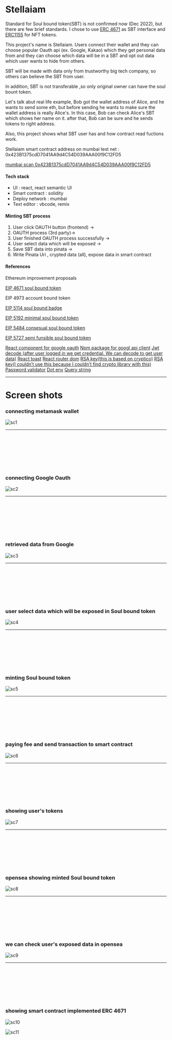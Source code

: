 # Stellaiam 

Standard for Soul bound token(SBT) is not confirmed now (Dec 2022), but there are few brief standards. 
I chose to use [ERC 4671](https://eips.ethereum.org/EIPS/eip-4671) as SBT interface and [ERC1155](https://eips.ethereum.org/EIPS/eip-1155) for NFT tokens.

This project's name is Stellaiam. Users connect their wallet and they can choose popular Oauth api (ex. Google, Kakao) which they get personal data from and they can choose which data will be in a SBT and opt out data which user wants to hide from others.

SBT will be made with data only from trustworthy big tech company, so others can believe the SBT from user. 

In addition, SBT is not transferable ,so only original owner can have the soul bount token.


Let's talk abut real life example, Bob got the wallet address of Alice, and he wants to send some eth, but before sending he wants to make sure the wallet address is really Alice's. In this case, Bob can check Alice's SBT which shows her name on it. after that, Bob can be sure and he sends tokens to right address. 

Also, this project shows what SBT user has and how contract read fuctions work.

Stellaiam smart contract address on mumbai test net : 0x423B1375cdD7041AA9d4C54D039AAA00f9C12FD5

[mumbai scan 0x423B1375cdD7041AA9d4C54D039AAA00f9C12FD5](https://mumbai.polygonscan.com/address/0x423b1375cdd7041aa9d4c54d039aaa00f9c12fd5)

#### Tech stack
- UI : react, react semantic UI
- Smart contract : solidity
- Deploy network : mumbai
- Text editor : vbcode, remix

#### Minting SBT process
1. User click OAUTH button (frontend) -> 
2. OAUTH process (3rd party)-> 
3. User finished OAUTH process successfully -> 
4. User select data which will be exposed ->
5. Save SBT data into pinata ->
6. Write Pinata Uri , crypted data (all), expose data in smart contract 

#### References 

Ethereum improvement proposals

[EIP 4671 soul bound token](https://eips.ethereum.org/EIPS/eip-4671)

EIP 4973 account bound token 

[EIP 5114 soul bound badge](https://eips.ethereum.org/EIPS/eip-5114)

[EIP 5192 minimal soul bound token](https://eips.ethereum.org/EIPS/eip-5192)

[EIP 5484 consesual soul bound token](https://eips.ethereum.org/EIPS/eip-5484)

[EIP 5727 semi funsible soul bound token](https://eips.ethereum.org/EIPS/eip-5727)

[React component for google oauth](https://www.npmjs.com/package/react-google-login)
[Npm package for googl api client](https://www.npmjs.com/package/gapi-script)
[Jwt decode (after user logged in we get credential. We can decode to get user data)](https://www.npmjs.com/package/jwt-decode)
[React toast](https://react-hot-toast.com/docs)
[React router dom](https://www.npmjs.com/package/react-router-dom)
[RSA key(this is based on cryptico)](https://www.npmjs.com/package/@daotl/cryptico)
[RSA key(I couldn’t use this because I couldn’t find crypto library with this)](https://www.npmjs.com/package/cryptico)
[Password validator](https://www.npmjs.com/package/password-validator)
[Dot env](https://www.npmjs.com/package/dotenv)
[Query string](https://www.npmjs.com/package/query-string)



***
# Screen shots
### connecting metamask wallet
![sc1](http://jacob-yo.net/wp-content/uploads/2023/01/sc1.png)

---
<br/><br/>
<br/><br/>
<br/><br/>

### connecting Google Oauth
![sc2](http://jacob-yo.net/wp-content/uploads/2023/01/sc2.png)

---
<br/><br/>
<br/><br/>
<br/><br/>

### retrieved data from Google
![sc3](http://jacob-yo.net/wp-content/uploads/2023/01/sc3.png)

---
<br/><br/>
<br/><br/>
<br/><br/>

### user select data which will be exposed in Soul bound token
![sc4](http://jacob-yo.net/wp-content/uploads/2023/01/sc4.png)

---
<br/><br/>
<br/><br/>
<br/><br/>

### minting Soul bound token
![sc5](http://jacob-yo.net/wp-content/uploads/2023/01/sc5.png)

---
<br/><br/>
<br/><br/>
<br/><br/>

### paying fee and send transaction to smart contract
![sc6](http://jacob-yo.net/wp-content/uploads/2023/01/sc6.png)

---
<br/><br/>
<br/><br/>
<br/><br/>

### showing user's tokens
![sc7](http://jacob-yo.net/wp-content/uploads/2023/01/sc7.png)

---
<br/><br/>
<br/><br/>
<br/><br/>

### opensea showing minted Soul bound token
![sc8](http://jacob-yo.net/wp-content/uploads/2023/01/sc8.png)

---
<br/><br/>
<br/><br/>
<br/><br/>

### we can check user's exposed data in opensea
![sc9](http://jacob-yo.net/wp-content/uploads/2023/01/sc9.png)

---
<br/><br/>
<br/><br/>
<br/><br/>

### showing smart contract implemented ERC 4671 
![sc10](http://jacob-yo.net/wp-content/uploads/2023/01/sc10.png)

![sc11](http://jacob-yo.net/wp-content/uploads/2023/01/sc11.png)

